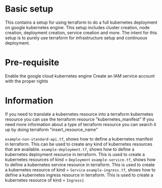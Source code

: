 # Basic setup

This contains a setup for using terraform to do a full kubernetes deployment on google kubernetes engine.
This setup includes cluster creation, node creation, deployment creation, service creation and more.
The intent for this setup is to purely use terraform for infrastructure setup and continuous deployment.

# Pre-requisite

Enable the google cloud kubernetes engine
Create an IAM service account with the proper rights

# Information

If you need to translate a kubernetes resource into a terraform kubernetes resource you can use the terraform resource "kubernetes_manifest"
If you need more information about a type of terraform resource you can search it up by doing terraform "insert_resource_name"

`example-non-standard-api.tf`, shows how to define a kubernetes manifest in terraform. This can be used to create any kind of kubernetes resources that are available.
`example-deployment.tf`, shows how to define a kubernetes deployment resource in terraform. This is used to create a kubernetes resources of kind = `Deployment`
`example-service.tf`, shows how to define a kubernetes service resource in terraform. This is used to create a kubernetes resource of kind = `Service`
`example-ingress.tf`, shows how to define a kubernetes ingress resource in terraform. This is used to create a kubernetes resource of kind = `Ingress1`
